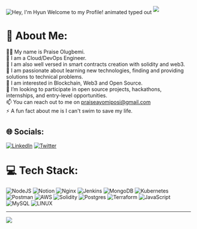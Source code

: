 <img src="https://readme-typing-svg.demolab.com?font=Operator+Mono&size=37&duration=2800&pause=2000&color=FAFAFA&center=true&vCenter=true&width=940&height=50&lines=Hey%2C+I'm+Praise+Welcome+to+my+Profile!" align="middle" alt="Hey, I'm Hyun Welcome to my Profile! animated typed out">
<img  src="assests/borderseperator.gif">

# 💫 About Me:
👨‍💻 My name is Praise Olugbemi.<br>💬 I am a Cloud/DevOps Engineer.<br>💬 I am also well versed in smart contracts creation with solidity and web3.<br>🌱 I am passionate about learning new technologies, finding and providing solutions to technical problems.<br>📝 I am interested in Blockchain, Web3 and Open Source.<br>🤝 I’m looking to participate in open source projects, hackathons, internships, and entry-level opportunities.<br>📫 You can reach out to me on praiseayomiposi@gmail.com<br>⚡ A fun fact about me is I can't swim to save my life.<br>


## 🌐 Socials:
[![LinkedIn](https://img.shields.io/badge/LinkedIn-%230077B5.svg?logo=linkedin&logoColor=white)](https://linkedin.com/in/praise-olugbemi-518074193) [![Twitter](https://img.shields.io/badge/Twitter-%231DA1F2.svg?logo=Twitter&logoColor=white)](https://twitter.com/64kb_glitch) 

# 💻 Tech Stack:
![NodeJS](https://img.shields.io/badge/node.js-6DA55F?style=for-the-badge&logo=node.js&logoColor=white) ![Notion](https://img.shields.io/badge/Notion-%23000000.svg?style=for-the-badge&logo=notion&logoColor=white) ![Nginx](https://img.shields.io/badge/nginx-%23009639.svg?style=for-the-badge&logo=nginx&logoColor=white) ![Jenkins](https://img.shields.io/badge/jenkins-%232C5263.svg?style=for-the-badge&logo=jenkins&logoColor=white) ![MongoDB](https://img.shields.io/badge/MongoDB-%234ea94b.svg?style=for-the-badge&logo=mongodb&logoColor=white) ![Kubernetes](https://img.shields.io/badge/kubernetes-%23326ce5.svg?style=for-the-badge&logo=kubernetes&logoColor=white) ![Postman](https://img.shields.io/badge/Postman-FF6C37?style=for-the-badge&logo=postman&logoColor=white) ![AWS](https://img.shields.io/badge/AWS-%23FF9900.svg?style=for-the-badge&logo=amazon-aws&logoColor=white) ![Solidity](https://img.shields.io/badge/Solidity-%23363636.svg?style=for-the-badge&logo=solidity&logoColor=white) ![Postgres](https://img.shields.io/badge/postgres-%23316192.svg?style=for-the-badge&logo=postgresql&logoColor=white) ![Terraform](https://img.shields.io/badge/terraform-%235835CC.svg?style=for-the-badge&logo=terraform&logoColor=white) ![JavaScript](https://img.shields.io/badge/javascript-%23323330.svg?style=for-the-badge&logo=javascript&logoColor=%23F7DF1E) ![MySQL](https://img.shields.io/badge/mysql-%2300f.svg?style=for-the-badge&logo=mysql&logoColor=white) ![LINUX](https://img.shields.io/badge/Linux-FCC624?style=for-the-badge&logo=linux&logoColor=black)

---
[![](https://visitcount.itsvg.in/api?id=72kb&icon=1&color=9)](https://visitcount.itsvg.in)

<!-- Proudly created with GPRM ( https://gprm.itsvg.in ) -->
